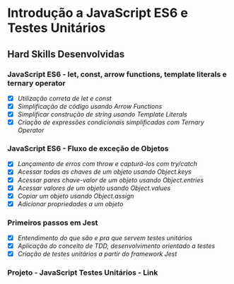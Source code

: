 # Introdução a JavaScript ES6 e Testes Unitários

## Hard Skills Desenvolvidas

### JavaScript ES6 - let, const, arrow functions, template literals e ternary operator

- [X] _Utilização correta de let e const_
- [X] _Simplificação de código usando Arrow Functions_
- [X] _Simplificar construção de string usando Template Literals_
- [X] _Criação de expressões condicionais simplificadas com Ternary Operator_

### JavaScript ES6 - Fluxo de exceção de Objetos

- [X] _Lançamento de erros com throw e capturá-los com try/catch_
- [X] _Acessar todas as chaves de um objeto usando Object.keys_
- [X] _Acessar pares chave-valor de um objeto usando Object.entries_
- [X] _Acessar valores de um objeto usando Object.values_
- [X] _Copiar um objeto usando Object.assign_
- [X] _Adicionar propriedades a um objeto_

### Primeiros passos em Jest

- [X] _Entendimento do que são e pra que servem testes unitários_
- [X] _Aplicação do conceito de TDD, desenvolvimento orientado a testes_
- [X] _Criação de testes unitários a partir do framework Jest_

### Projeto - JavaScript Testes Unitários - Link
